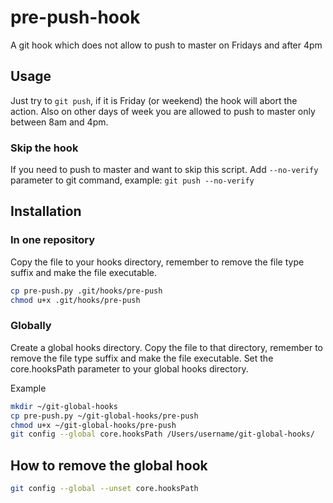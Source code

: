 # pre-push-hook
A git hook which does not allow to push to master on Fridays and after 4pm

## Usage
Just try to `git push`, if it is Friday (or weekend) the hook will abort the action.
Also on other days of week you are allowed to push to master only between 8am and 4pm.

### Skip the hook
If you need to push to master and want to skip this script. Add `--no-verify` parameter to git command, example:
`git push --no-verify`

## Installation

### In one repository
Copy the file to your hooks directory, remember to remove the file type suffix and make the file executable.

```sh
cp pre-push.py .git/hooks/pre-push
chmod u+x .git/hooks/pre-push
```

### Globally
Create a global hooks directory.
Copy the file to that directory, remember to remove the file type suffix and make the file executable.
Set the core.hooksPath parameter to your global hooks directory.

Example
```sh
mkdir ~/git-global-hooks
cp pre-push.py ~/git-global-hooks/pre-push
chmod u+x ~/git-global-hooks/pre-push
git config --global core.hooksPath /Users/username/git-global-hooks/
```
## How to remove the global hook

```sh
git config --global --unset core.hooksPath
```
